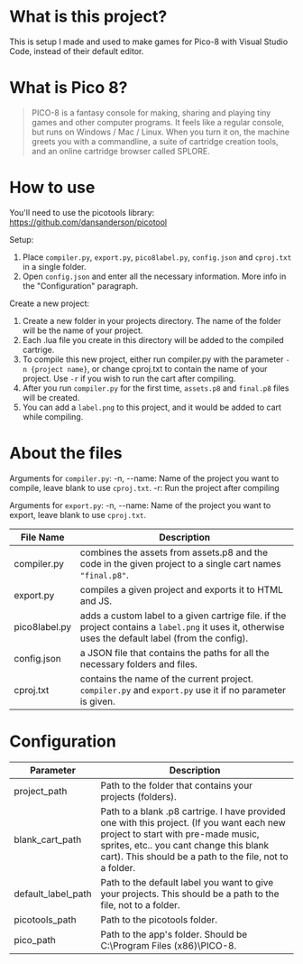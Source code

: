 # What is this project?
This is setup I made and used to make games for Pico-8 with Visual Studio Code, instead of their default editor.

# What is Pico 8?
>PICO-8 is a fantasy console for making, sharing and playing tiny games and other computer programs. It feels like a regular console, but runs on Windows / Mac / Linux. When you turn it on, the machine greets you with a commandline, a suite of cartridge creation tools, and an online cartridge browser called SPLORE.

# How to use
You'll need to use the picotools library: https://github.com/dansanderson/picotool

Setup:
1. Place `compiler.py`, `export.py`, `pico8label.py`, `config.json` and `cproj.txt` in a single folder.
2. Open `config.json` and enter all the necessary information. More info in the "Configuration" paragraph.

Create a new project:
1. Create a new folder in your projects directory. The name of the folder will be the name of your project.
2. Each .lua file you create in this directory will be added to the compiled cartrige.
3. To compile this new project, either run compiler.py with the parameter `-n {project name}`, or change cproj.txt to contain the name of your project. Use `-r` if you wish to run the cart after compiling.
4. After you run `compiler.py` for the first time, `assets.p8` and `final.p8` files will be created.
5. You can add a `label.png` to this project, and it would be added to cart while compiling.

# About the files
Arguments for `compiler.py`:
  -n, --name: Name of the project you want to compile, leave blank to use `cproj.txt`.
  -r: Run the project after compiling

Arguments for `export.py`:
  -n, --name: Name of the project you want to export, leave blank to use `cproj.txt`.

File Name | Description
--- | ---
compiler.py | combines the assets from assets.p8 and the code in the given project to a single cart names `"final.p8"`.
export.py | compiles a given project and exports it to HTML and JS.
pico8label.py | adds a custom label to a given cartrige file. if the project contains a `label.png` it uses it, otherwise uses the default label (from the config).
config.json | a JSON file that contains the paths for all the necessary folders and files.
cproj.txt | contains the name of the current project. `compiler.py` and `export.py` use it if no parameter is given.

# Configuration
Parameter | Description
--- | ---
project_path | Path to the folder that contains your projects (folders).
blank_cart_path | Path to a blank .p8 cartrige. I have provided one with this project. (If you want each new project to start with pre-made music, sprites, etc.. you cant change this blank cart). This should be a path to the file, not to a folder.
default_label_path | Path to the default label you want to give your projects. This should be a path to the file, not to a folder.
picotools_path | Path to the picotools folder.
pico_path | Path to the app's folder. Should be C:\Program Files (x86)\PICO-8\.
